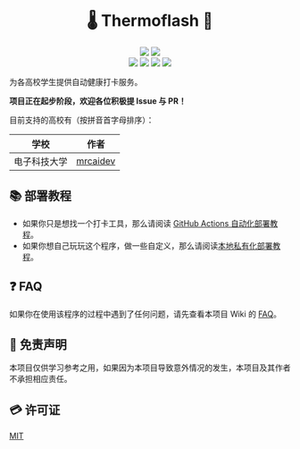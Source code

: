 <h1 align="center"> 🌡️ Thermoflash 🎉 </h1>

<p align="center">
  <img src="https://img.shields.io/github/license/mrcaidev/thermoflash"/>
  <img src="https://img.shields.io/badge/python-3.6%2B-green"/>
  <br/>
  <img src="https://img.shields.io/github/stars/mrcaidev/thermoflash"/>
  <img src="https://img.shields.io/github/forks/mrcaidev/thermoflash"/>
  <img src="https://img.shields.io/github/issues/mrcaidev/thermoflash?color=green"/>
  <img src="https://img.shields.io/github/issues-closed/mrcaidev/thermoflash?color=purple"/>
</p>

为各高校学生提供自动健康打卡服务。

**项目正在起步阶段，欢迎各位积极提 Issue 与 PR！**

目前支持的高校有（按拼音首字母排序）：

|     学校     |                  作者                   |
| :----------: | :-------------------------------------: |
| 电子科技大学 | [mrcaidev](https://github.com/mrcaidev) |

## 📚 部署教程

- 如果你只是想找一个打卡工具，那么请阅读 [GitHub Actions 自动化部署教程](https://github.com/mrcaidev/thermoflash/wiki/GitHub-Actions-自动化部署教程)。
- 如果你想自己玩玩这个程序，做一些自定义，那么请阅读[本地私有化部署教程](https://github.com/mrcaidev/thermoflash/wiki/本地私有化部署教程)。

## ❓ FAQ

如果你在使用该程序的过程中遇到了任何问题，请先查看本项目 Wiki 的 [FAQ](https://github.com/mrcaidev/thermoflash/wiki/FAQ)。

## 📜 免责声明

本项目仅供学习参考之用，如果因为本项目导致意外情况的发生，本项目及其作者不承担相应责任。

## 💳 许可证

[MIT](https://github.com/mrcaidev/thermoflash/blob/master/LICENSE)
